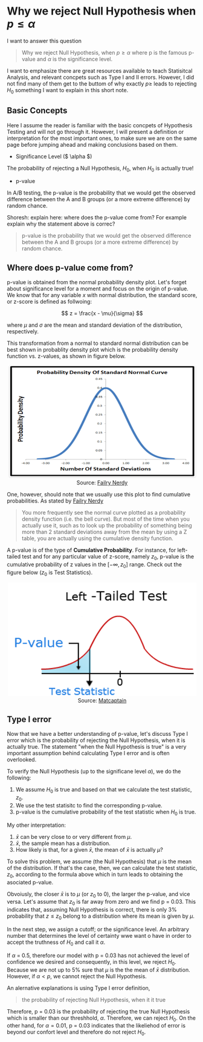 <script type="text/x-mathjax-config"> MathJax.Hub.Config({ tex2jax: {inlineMath: [['$','$'], ['\\(','\\)']]} }); </script> <script src="https://cdnjs.cloudflare.com/ajax/libs/mathjax/2.7.0/MathJax.js?config=TeX-AMS-MML_HTMLorMML" type="text/javascript"></script>

# Why we reject Null Hypothesis when $p \leq \alpha$
I want to answer this question
> Why we reject Null Hypothesis, when $p \geq \alpha$
where p is the famous p-value and $\alpha$ is the significance level. 

I want to emphasize there are great resources available to teach Statisitcal Analysis, and relevant concpets such as Type I and II errors. However, I did not find many of them get to the buttom of why exactly $p \geq$ leads to rejecting 
$H_0$ something I want to explain in this short note. 

## Basic Concepts
Here I assume the reader is familiar with the basic concpets of Hypothesis Testing and will not go through it. However, I will present a definition or interpretation for the most important ones, to make sure we are on the same page before jumping ahead and making conclusions based on them.


* Significance Level ($ \alpha $)

The probability of rejecting a Null Hypothesis, $H_0$, when $H_0$ is actually true!

* p-value

In A/B testing, the p-value is the probability that we would get the observed difference between the A and B groups (or a more extreme difference) by random chance. 

Shoresh: explain here: where does the p-value come from? For example explain why the statement above is correc?

> p-value is the probability that we would get the observed difference between the A and B groups (or a more extreme difference) by random chance.

## Where does p-value come from?
p-value is obtained from the normal probability density plot. Let's forget about significance level for a moment and focus on the origin of p-value. We know that for any variable $x$ with normal distribution, the standard score, or z-score is defined as follwoing:

$$
z = \frac{x - \mu}{\sigma}
$$

where $\mu$ and $\sigma$ are the mean and standard deviation of the distribution, respectively. 

This transformation from a normal to standard normal distribution can be best shown in probablity density plot which is the probability density function vs. z-values, as shown in figure below. 

<div style="text-align:center"><img src ="fairlynerdy.png" height="300" width="500"/><figcaption>Source: <a href="http://www.fairlynerdy.com/normal-distribution-summary/"> Failry Nerdy </a></figcaption></div>

One, however, should note that we usually use this plot to find cumulative probabilities. As stated by [Failry Nerdy](http://www.fairlynerdy.com/normal-distribution-summary/)
> You more frequently see the normal curve plotted as a probability density function (i.e. the bell curve). But most of the time when you actually use it, such as to look up the probability of something being more than 2 standard deviations away from the mean by using a Z table, you are actually using the cumulative density function.

A p-value is of the type of **Cumulative Probability**. For instance, for left-tailed test and for any particular value of z-score, namely $z_0$, p-value is the cumulative probability of z values in the $[-\infty, z_0]$ range. Check out the figure below ($z_0$ is Test Statistics). 

<div style="text-align:center"><img src ="left-tailed-test.png" height="300" width="500"/><figcaption>Source: <a href="http://www.mathcaptain.com/statistics/p-value.html"> Matcaptain </a></figcaption></div>


## Type I error

Now that we have a better understanding of p-value, let's discuss Type I error which is the probability of rejecting the Null Hypothesis, when it is actually true. The statement "when the Null Hypothesis is true" is a very important assumption behind calculating Type I error and is often overlooked.


To verify the Null Hypothesis (up to the significane level $\alpha$), we do the following:
1. We assume $H_0$ is true and based on that we calculate the test statistic, $z_0$. 
2. We use the test statisitc to find the corresponding p-value. 
3. p-value is the cumulative probability of the test statistic when $H_0$ is true.

My other interpretation:
1. $\bar{x}$ can be very close to or very different from $\mu$. 
2. $\bar{x}$, the sample mean has a distribution. 
3. How likely is that, for a given $\bar{x}$, the mean of $\bar{x}$ is actually $\mu$?

To solve this problem, we assume (the Null Hypothesis) that $\mu$ is the mean of the distribution. If that's the case, then, we can calculate the test statistic, $z_0$, according to the formula above which in turn leads to obtaining the asociated p-value.  

Obvoiusly, the closer $\bar x$ is to $\mu$ (or  $z_0$ to 0), the larger the p-value, and vice versa. Let's assume that  $z_0$ is far away from zero and we find p = 0.03. This indicates that, assuming Null Hypothesis is correct, there is only 3% probability that  $z \leq z_0$ belong to a distribution where its mean is given by $\mu$. 

In the next step, we assign a cutoff; or the significance level. An arbitrary number that determines the level of certainty wwe want o have in order to accept the truthness of $H_0$ and call it $\alpha$. 

If $\alpha$ = 0.5, therefore our model with p = 0.03 has not achieved the level of confidence we desired and consequently, in this level, we reject $H_0$. Because we are not up to 5% sure that $\mu$ is the the mean of $\bar x$ distribution. However, if $\alpha < p$, we cannot reject the Null Hypothesis. 

An alernative explanations is using Type I error definition, 
> the probability of rejecting Null Hypothesis, when it it true

Therefore, p = 0.03 is the probability of rejecting the true Null Hypothesis which is smaller than our threshhold, $\alpha$. Therefore, we can reject $H_0$. On the other hand, for $\alpha = 0.01$, p = 0.03 indicates that the likeliehod of error is beyond our confort level and therefore do not reject $H_0$. 
